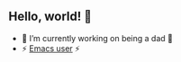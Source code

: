 ## Hello, world! 👋

- 🔭 I’m currently working on being a dad 👴
- ⚡ [Emacs user](https://www.youtube.com/watch?v=urcL86UpqZc) ⚡


<!--
**andyLaurito92/andylaurito92** is a ✨ _special_ ✨ repository because its `README.md` (this file) appears on your GitHub profile.

Here are some ideas to get you started:

- 🔭 I’m currently working on ...
- 🌱 I’m currently learning ...
- 👯 I’m looking to collaborate on ...
- 🤔 I’m looking for help with ...
- 💬 Ask me about ...
- 📫 How to reach me: ...
- 😄 Pronouns: ...
- ⚡ Fun fact: ...
-->
